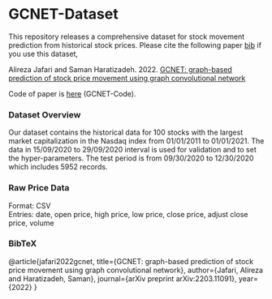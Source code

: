 # GCNET-Dataset

This repository releases a comprehensive dataset for stock movement prediction from historical stock prices. Please cite the following paper [bib](https://arxiv.org/abs/2203.11091) if you use this dataset,

Alireza Jafari and Saman Haratizadeh.  2022. [GCNET: graph-based prediction of stock price movement using graph convolutional network](https://arxiv.org/abs/2203.11091)

Code of paper is [here](https://github.com/alireza-jafari/GCNET-Code) (GCNET-Code).

### Dataset Overview
Our dataset contains the historical data for 100 stocks with the largest market capitalization in the Nasdaq index from 01/01/2011 to 01/01/2021. The data in 15/09/2020 to 29/09/2020 interval is used for validation and to set the hyper-parameters. The test period is from 09/30/2020 to 12/30/2020 which includes 5952 records.

### Raw Price Data
Format: CSV  
Entries: date, open price, high price, low price, close price, adjust close price, volume  

### BibTeX
@article{jafari2022gcnet,
 title={GCNET: graph-based prediction of stock price movement using graph convolutional network},
 author={Jafari, Alireza and Haratizadeh, Saman},
 journal={arXiv preprint arXiv:2203.11091},
 year={2022}
}
